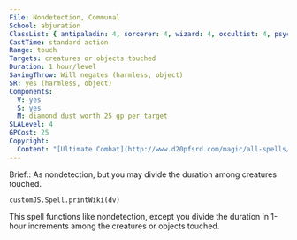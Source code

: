 ```yaml
---
File: Nondetection, Communal
School: abjuration
ClassList: { antipaladin: 4, sorcerer: 4, wizard: 4, occultist: 4, psychic: 4, mesmerist: 4 }
CastTime: standard action
Range: touch
Targets: creatures or objects touched
Duration: 1 hour/level
SavingThrow: Will negates (harmless, object)
SR: yes (harmless, object)
Components:
  V: yes
  S: yes
  M: diamond dust worth 25 gp per target
SLALevel: 4
GPCost: 25
Copyright:
  Content: "[Ultimate Combat](http://www.d20pfsrd.com/magic/all-spells/n/nondetection#TOC-Nondetection-Communal)"
---
```

Brief:: As nondetection, but you may divide the duration among creatures touched.

```dataviewjs
customJS.Spell.printWiki(dv)
```

This spell functions like nondetection, except you divide the duration in 1-hour increments among the creatures or objects touched.
